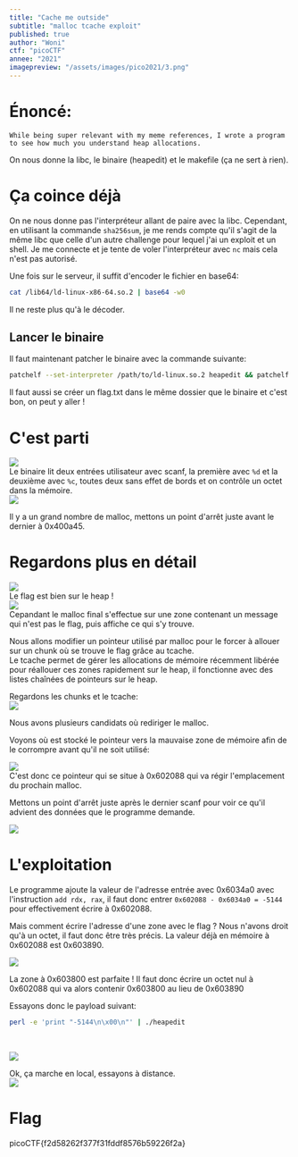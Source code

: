 ```yaml
---
title: "Cache me outside"
subtitle: "malloc tcache exploit"
published: true
author: "Woni"
ctf: "picoCTF"
annee: "2021"
imagepreview: "/assets/images/pico2021/3.png"
---
```


# Énoncé:
```
While being super relevant with my meme references, I wrote a program to see how much you understand heap allocations.
```
On nous donne la libc, le binaire (heapedit) et le makefile (ça ne sert à rien).

# Ça coince déjà
On ne nous donne pas l'interpréteur allant de paire avec la libc. Cependant, en utilisant la commande `sha256sum`, je me rends compte qu'il s'agit de la même libc que celle d'un autre challenge pour lequel j'ai un exploit et un shell. Je me connecte et je tente de voler l'interpréteur avec `nc` mais cela n'est pas autorisé.

Une fois sur le serveur, il suffit d'encoder le fichier en base64:
```sh
cat /lib64/ld-linux-x86-64.so.2 | base64 -w0
```
Il ne reste plus qu'à le décoder.

## Lancer le binaire

Il faut maintenant patcher le binaire avec la commande suivante:<br>
```sh
patchelf --set-interpreter /path/to/ld-linux.so.2 heapedit && patchelf --set-rpath /path/to/folder/with/libc.so.6/ heapedit
```

Il faut aussi se créer un flag.txt dans le même dossier que le binaire et c'est bon, on peut y aller !

# C'est parti

![](/assets/images/pico2021/1.png)<br>
Le binaire lit deux entrées utilisateur avec scanf, la première avec `%d` et la deuxième avec `%c`, toutes deux sans effet de bords et on contrôle un octet dans la mémoire. <br>
![](/assets/images/pico2021/2.png) <br>

Il y a un grand nombre de malloc, mettons un point d'arrêt juste avant le dernier à 0x400a45.

# Regardons plus en détail
![](/assets/images/pico2021/3.png)<br>
Le flag est bien sur le heap !<br>
![](/assets/images/pico2021/4.png) <br>
Cepandant le malloc final s'effectue sur une zone contenant un message qui n'est pas le flag, puis affiche ce qui s'y trouve.

Nous allons modifier un pointeur utilisé par malloc pour le forcer à allouer sur un chunk où se trouve le flag grâce au tcache.
<br>
Le tcache permet de gérer les allocations de mémoire récemment libérée pour réallouer ces zones rapidement sur le heap, il fonctionne avec des listes chaînées de pointeurs sur le heap.

Regardons les chunks et le tcache:<br>
![](/assets/images/pico2021/5.png) <br>

Nous avons plusieurs candidats où rediriger le malloc.

Voyons où est stocké le pointeur vers la mauvaise zone de mémoire afin de le corrompre avant qu'il ne soit utilisé: <br>

![](/assets/images/pico2021/6.png) <br>
C'est donc ce pointeur qui se situe à 0x602088 qui va régir l'emplacement du prochain malloc.

Mettons un point d'arrêt juste après le dernier scanf pour voir ce qu'il advient des données que le programme demande.
<br>

![](/assets/images/pico2021/7.png) <br>

# L'exploitation

Le programme ajoute la valeur de l'adresse entrée avec 0x6034a0 avec l'instruction `add rdx, rax`, il faut donc entrer `0x602088 - 0x6034a0 = -5144` pour effectivement écrire à 0x602088.

Mais comment écrire l'adresse d'une zone avec le flag ? Nous n'avons droit qu'à un octet, il faut donc être très précis.
La valeur déjà en mémoire à 0x602088 est 0x603890.
<br>

![](/assets/images/pico2021/5.png)

La zone à 0x603800 est parfaite !
Il faut donc écrire un octet nul à 0x602088 qui va alors contenir 0x603800 au lieu de 0x603890

Essayons donc le payload suivant:
```sh
perl -e 'print "-5144\n\x00\n"' | ./heapedit
```
<br>

![](/assets/images/pico2021/8.png) <br>

Ok, ça marche en local, essayons à distance. <br>
![](/assets/images/pico2021/9.png)

# Flag
picoCTF{f2d58262f377f31fddf8576b59226f2a}
